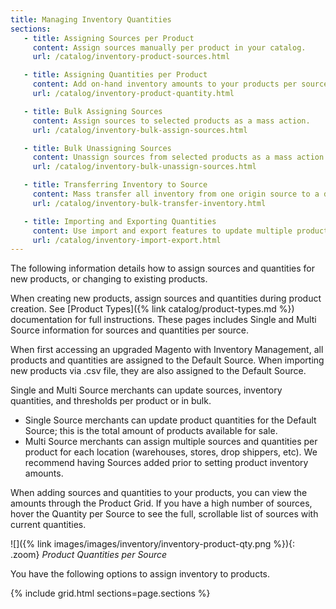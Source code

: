 ```yaml
---
title: Managing Inventory Quantities
sections:
   - title: Assigning Sources per Product
     content: Assign sources manually per product in your catalog.
     url: /catalog/inventory-product-sources.html

   - title: Assigning Quantities per Product
     content: Add on-hand inventory amounts to your products per source. This information is specific for Multi Source merchants.
     url: /catalog/inventory-product-quantity.html

   - title: Bulk Assigning Sources
     content: Assign sources to selected products as a mass action.
     url: /catalog/inventory-bulk-assign-sources.html

   - title: Bulk Unassigning Sources
     content: Unassign sources from selected products as a mass action. We recommend using the Transfer Inventory to Source option if you need to transfer inventory and remove the source.
     url: /catalog/inventory-bulk-unassign-sources.html

   - title: Transferring Inventory to Source
     content: Mass transfer all inventory from one origin source to a destination source.
     url: /catalog/inventory-bulk-transfer-inventory.html

   - title: Importing and Exporting Quantities
     content: Use import and export features to update multiple product SKUs with sources and inventory quantities.
     url: /catalog/inventory-import-export.html
---
```


The following information details how to assign sources and quantities for new products, or changing to existing products.

When creating new products, assign sources and quantities during product creation. See [Product Types]({% link catalog/product-types.md %}) documentation for full instructions. These pages includes Single and Multi Source information for sources and quantities per source.

When first accessing an upgraded Magento with Inventory Management, all products and quantities are assigned to the Default Source. When importing new products via .csv file, they are also assigned to the Default Source.

Single and Multi Source merchants can update sources, inventory quantities, and thresholds per product or in bulk.

* Single Source merchants can update product quantities for the Default Source; this is the total amount of products available for sale.
* Multi Source merchants can assign multiple sources and quantities per product for each location (warehouses, stores, drop shippers, etc). We recommend having Sources added prior to setting product inventory amounts.

When adding sources and quantities to your products, you can view the amounts through the Product Grid. If you have a high number of sources, hover the Quantity per Source to see the full, scrollable list of sources with current quantities.

![]({% link images/images/inventory/inventory-product-qty.png %}){: .zoom}
*Product Quantities per Source*

You have the following options to assign inventory to products.

{% include grid.html sections=page.sections %}